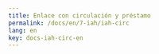 ```yaml
---
title: Enlace con circulación y préstamo
permalink: /docs/en/7-iah/iah-circ
lang: en
key: docs-iah-circ-en
---
```

